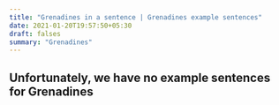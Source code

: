 ```yaml
---
title: "Grenadines in a sentence | Grenadines example sentences"
date: 2021-01-20T19:57:50+05:30
draft: falses
summary: "Grenadines"
---
```

## Unfortunately, we have no example sentences for Grenadines                 
